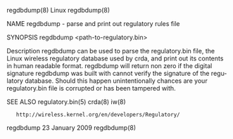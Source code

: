 regdbdump(8)                                     Linux                                    regdbdump(8)

NAME
       regdbdump - parse and print out regulatory rules file

SYNOPSIS
       regdbdump <path-to-regulatory.bin>

Description
       regdbdump can be used to parse the regulatory.bin file, the Linux wireless regulatory database
       used by crda, and print out its contents in human readable format.  regdbdump will return non
       zero if the digital signature regdbdump was built with cannot verify the signature of the regu‐
       latory database.  Should this happen unintentionally chances are your regulatory.bin file is
       corrupted or has been tampered with.

SEE ALSO
       regulatory.bin(5) crda(8) iw(8)

       http://wireless.kernel.org/en/developers/Regulatory/

regdbdump                                   23 January 2009                               regdbdump(8)
